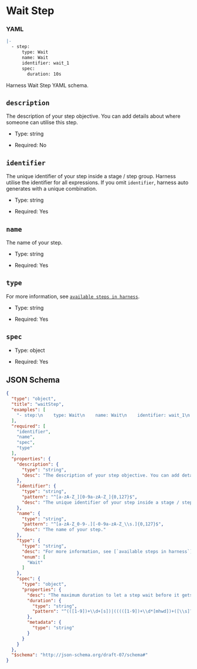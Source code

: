 
# Wait Step

### YAML

```yaml
|-
  - step:
      type: Wait
      name: Wait
      identifier: wait_1
      spec:
        duration: 10s
```

Harness Wait Step YAML schema.

## `description`

The description of your step objective. You can add details about where someone can utilise this step.

- Type: string

- Required: No



## `identifier`

The unique identifier of your step inside a stage / step group. Harness utilise the identifier for all expressions. If you omit `identifier`, harness auto generates with a unique combination.

- Type: string

- Required: Yes



## `name`

The name of your step.

- Type: string

- Required: Yes



## `type`

For more information, see [`available steps in harness`](https://developer.harness.io/docs/category/general-cd).

- Type: string

- Required: Yes



## `spec`



- Type: object

- Required: Yes



## JSON Schema

```json
{
  "type": "object",
  "title": "waitStep",
  "examples": [
    "- step:\n    type: Wait\n    name: Wait\n    identifier: wait_1\n    spec:\n      duration: 10s"
  ],
  "required": [
    "identifier",
    "name",
    "spec",
    "type"
  ],
  "properties": {
    "description": {
      "type": "string",
      "desc": "The description of your step objective. You can add details about where someone can utilise this step."
    },
    "identifier": {
      "type": "string",
      "pattern": "^[a-zA-Z_][0-9a-zA-Z_]{0,127}$",
      "desc": "The unique identifier of your step inside a stage / step group. Harness utilise the identifier for all expressions. If you omit `identifier`, harness auto generates with a unique combination."
    },
    "name": {
      "type": "string",
      "pattern": "^[a-zA-Z_0-9-.][-0-9a-zA-Z_\\s.]{0,127}$",
      "desc": "The name of your step."
    },
    "type": {
      "type": "string",
      "desc": "For more information, see [`available steps in harness`](https://developer.harness.io/docs/category/general-cd).",
      "enum": [
        "Wait"
      ]
    },
    "spec": {
      "type": "object",
      "properties": {
        "desc": "The maximum duration to let a step wait before it gets move to next step. Default`:` 10m.",
        "duration": {
          "type": "string",
          "pattern": "^(([1-9])+\\d+[s])|(((([1-9])+\\d*[mhwd])+([\\s]?\\d+[smhwd])*)|(<\\+input>.*)|(.*<\\+.*>.*)|(^$))$"
        },
        "metadata": {
          "type": "string"
        }
      }
    }
  },
  "$schema": "http://json-schema.org/draft-07/schema#"
}
```
